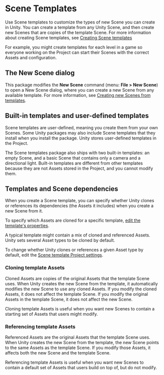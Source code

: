# Scene Templates

Use Scene templates to customize the types of new Scene you can create in Unity. You can create a template from any Unity Scene, and then create new Scenes that are copies of the template Scene. For more information about creating Scene templates, see [Creating Scene templates](creating-scene-templates.md)

For example, you might create templates for each level in a game so everyone working on the Project can start their Scenes with the correct Assets and configuration.

## The New Scene dialog

This package modifies the **New Scene** command (menu: **File > New Scene**) to open a New Scene dialog, where you can create a new Scene from any available template. For more information, see [Creating new Scenes from templates](creating-scenes-from-templates.md).

## Built-in templates and user-defined templates

Scene templates are user-defined, meaning you create them from your own Scenes. Some Unity packages may also include Scene templates that they install when you install the package. Unity stores user-defined templates in the Project.

The Scene templates package also ships with two built-in templates: an empty Scene, and a basic Scene that contains only a camera and a directional light. Built-in templates are different from other templates because they are not Assets stored in the Project, and you cannot modify them.

## Templates and Scene dependencies

When you create a Scene template, you can specify whether Unity clones or references its dependencies (the Assets it includes) when you create a new Scene from it.

To specify which Assets are cloned for a specific template, [edit the template's properties](editing-scene-templates.md).

A typical template might contain a mix of cloned and referenced Assets. Unity sets several Asset types to be cloned by default.

To change whether Unity clones or references a given Asset type by default, edit the [Scene template Project settings](scene-template-settings.md#setting-scene-template-project-settings).

### Cloning template Assets

Cloned Assets are copies of the original Assets that the template Scene uses. When Unity creates the new Scene from the template, it automatically modifies the new Scene to use any cloned Assets. If you modify the cloned Assets, it does not affect the template Scene. If you modify the original Assets in the template Scene, it does not affect the new Scene.

Cloning template Assets is useful when you want new Scenes to contain a starting set of Assets that users might modify.

### Referencing template Assets

Referenced Assets are the original Assets that the template Scene uses. When Unity creates the new Scene from the template, the new Scene points to the same Assets as the template Scene. If you modify those Assets, it affects both the new Scene and the template Scene.

Referencing template Assets is useful when you want new Scenes to contain a default set of Assets that users build on top of, but do not modify.







